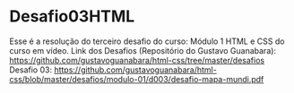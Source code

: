 # Desafio03HTML
Esse é a resolução do terceiro desafio do curso: Módulo 1 HTML e CSS do curso em vídeo.
Link dos Desafios (Repositório do Gustavo Guanabara):
https://github.com/gustavoguanabara/html-css/tree/master/desafios
Desafio 03:
https://github.com/gustavoguanabara/html-css/blob/master/desafios/modulo-01/d003/desafio-mapa-mundi.pdf
